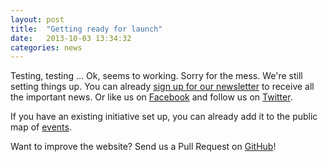 ```yaml
---
layout: post
title:  "Getting ready for launch"
date:   2013-10-03 13:34:32
categories: news
---
```


Testing, testing … Ok, seems to working. Sorry for the mess. We're still setting things up. You can already [sign up for our newsletter](http://eepurl.com/Gkq_j) to receive all the important news. Or like us on [Facebook](https://www.facebook.com/pages/Europe-Code-Week/377506999042215) and follow us on [Twitter](https://twitter.com/CodeWeekEU).

If you have an existing initiative set up, you can already add it to the public map of [events](https://mapsengine.google.com/map/edit?mid=zlK9lh_7YlUI.kDtxSLI7E0Fs).

Want to improve the website? Send us a Pull Request on [GitHub](https://github.com/codeeu/codeeu.github.io)!